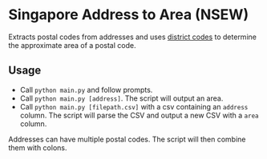 # Singapore Address to Area (NSEW)

Extracts postal codes from addresses and uses [district codes](https://www.ura.gov.sg/realEstateIIWeb/resources/misc/list_of_postal_districts.htm) to determine the approximate area of a postal code.

## Usage
- Call `python main.py` and follow prompts.
- Call `python main.py [address]`. The script will output an area.
- Call `python main.py [filepath.csv]` with a csv containing an `address` column. The script will parse the CSV and output a new CSV with a `area` column.

Addresses can have multiple postal codes. The script will then combine them with colons.
